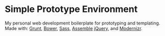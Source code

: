 Simple Prototype Environment
==============

My personal web development boilerplate for prototyping and templating. Made with: [Grunt](http://gruntjs.com/), [Bower](http://bower.io/), [Sass](http://sass-lang.com/), [Assemble](http://assemble.io) [jQuery](http://jquery.com/), and [Modernizr](http://modernizr.com/).
